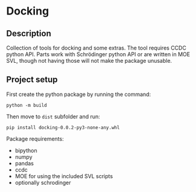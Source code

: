 # Docking

## Description
Collection of tools for docking and some extras.
The tool requires CCDC python API. Parts work with Schrödinger python API or are written in MOE SVL, though not having those will not make the package unusable.

## Project setup
First create the python package by running the command:
```
python -m build
```

Then move to `dist` subfolder and run:
```
pip install docking-0.0.2-py3-none-any.whl
```

Package requirements:
- bipython
- numpy
- pandas
- ccdc
- MOE for using the included SVL scripts
- optionally schrodinger
